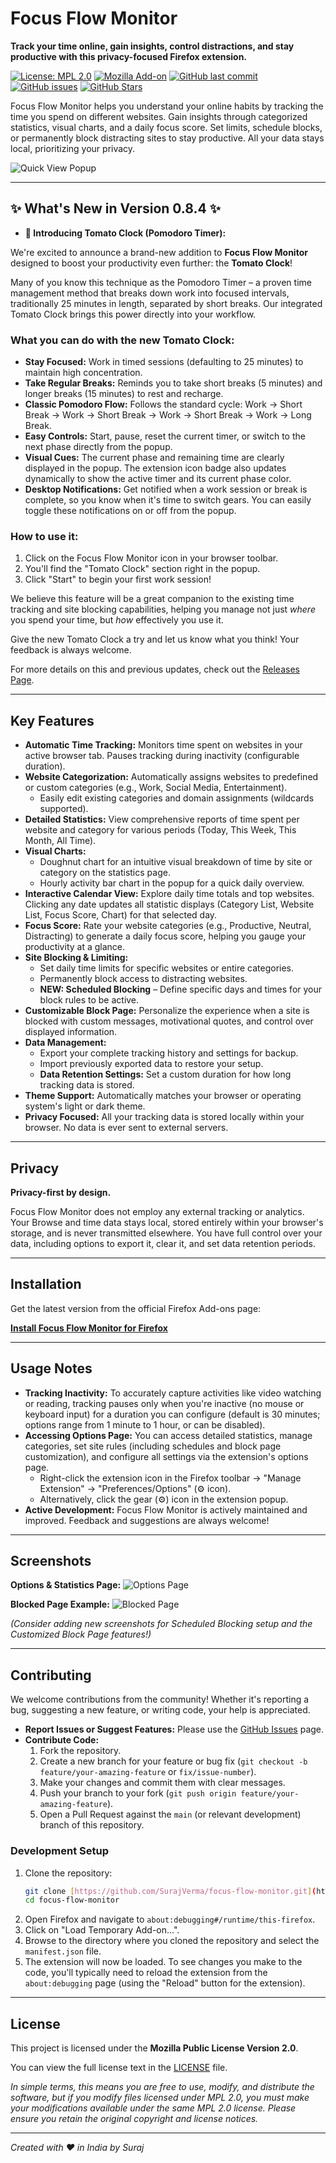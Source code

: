 # Focus Flow Monitor

**Track your time online, gain insights, control distractions, and stay productive with this privacy-focused Firefox extension.**

[![License: MPL 2.0](https://img.shields.io/badge/License-MPL_2.0-brightgreen.svg)](https://opensource.org/licenses/MPL-2.0)
[![Mozilla Add-on](https://img.shields.io/amo/v/focusflow-monitor?label=Firefox%20Add-on&color=007bff)](https://addons.mozilla.org/en-US/firefox/addon/focusflow-monitor/)
[![GitHub last commit](https://img.shields.io/github/last-commit/SurajVerma/focus-flow-monitor)](https://github.com/SurajVerma/focus-flow-monitor/commits/main)
[![GitHub issues](https://img.shields.io/github/issues/SurajVerma/focus-flow-monitor)](https://github.com/SurajVerma/focus-flow-monitor/issues)
[![GitHub Stars](https://img.shields.io/github/stars/SurajVerma/focus-flow-monitor?style=social)](https://github.com/SurajVerma/focus-flow-monitor/stargazers)

Focus Flow Monitor helps you understand your online habits by tracking the time you spend on different websites. Gain insights through categorized statistics, visual charts, and a daily focus score. Set limits, schedule blocks, or permanently block distracting sites to stay productive. All your data stays local, prioritizing your privacy.

![Quick View Popup](https://github.com/user-attachments/assets/a5de9a12-843e-44f3-ac29-e9b8e662eb95)


---

## ✨ What's New in Version 0.8.4 ✨

* **🍅 Introducing Tomato Clock (Pomodoro Timer):**

We're excited to announce a brand-new addition to **Focus Flow Monitor** designed to boost your productivity even further: the **Tomato Clock**!

Many of you know this technique as the Pomodoro Timer – a proven time management method that breaks down work into focused intervals, traditionally 25 minutes in length, separated by short breaks. Our integrated Tomato Clock brings this power directly into your workflow.

### What you can do with the new Tomato Clock:

* **Stay Focused:** Work in timed sessions (defaulting to 25 minutes) to maintain high concentration.
* **Take Regular Breaks:** Reminds you to take short breaks (5 minutes) and longer breaks (15 minutes) to rest and recharge.
* **Classic Pomodoro Flow:** Follows the standard cycle: Work -> Short Break -> Work -> Short Break -> Work -> Short Break -> Work -> Long Break.
* **Easy Controls:** Start, pause, reset the current timer, or switch to the next phase directly from the popup.
* **Visual Cues:** The current phase and remaining time are clearly displayed in the popup. The extension icon badge also updates dynamically to show the active timer and its current phase color.
* **Desktop Notifications:** Get notified when a work session or break is complete, so you know when it's time to switch gears. You can easily toggle these notifications on or off from the popup.

### How to use it:

1.  Click on the Focus Flow Monitor icon in your browser toolbar.
2.  You'll find the "Tomato Clock" section right in the popup.
3.  Click "Start" to begin your first work session!

We believe this feature will be a great companion to the existing time tracking and site blocking capabilities, helping you manage not just *where* you spend your time, but *how* effectively you use it.

Give the new Tomato Clock a try and let us know what you think! Your feedback is always welcome.

For more details on this and previous updates, check out the [Releases Page](https://github.com/SurajVerma/focus-flow-monitor/releases).

---

## Key Features

-   **Automatic Time Tracking:** Monitors time spent on websites in your active browser tab. Pauses tracking during inactivity (configurable duration).
-   **Website Categorization:** Automatically assigns websites to predefined or custom categories (e.g., Work, Social Media, Entertainment).
    -   Easily edit existing categories and domain assignments (wildcards supported).
-   **Detailed Statistics:** View comprehensive reports of time spent per website and category for various periods (Today, This Week, This Month, All Time).
-   **Visual Charts:**
    -   Doughnut chart for an intuitive visual breakdown of time by site or category on the statistics page.
    -   Hourly activity bar chart in the popup for a quick daily overview.
-   **Interactive Calendar View:** Explore daily time totals and top websites. Clicking any date updates all statistic displays (Category List, Website List, Focus Score, Chart) for that selected day.
-   **Focus Score:** Rate your website categories (e.g., Productive, Neutral, Distracting) to generate a daily focus score, helping you gauge your productivity at a glance.
-   **Site Blocking & Limiting:**
    -   Set daily time limits for specific websites or entire categories.
    -   Permanently block access to distracting websites.
    -   **NEW: Scheduled Blocking** – Define specific days and times for your block rules to be active.
-   **Customizable Block Page:** Personalize the experience when a site is blocked with custom messages, motivational quotes, and control over displayed information.
-   **Data Management:**
    -   Export your complete tracking history and settings for backup.
    -   Import previously exported data to restore your setup.
    -   **Data Retention Settings:** Set a custom duration for how long tracking data is stored.
-   **Theme Support:** Automatically matches your browser or operating system's light or dark theme.
-   **Privacy Focused:** All your tracking data is stored locally within your browser. No data is ever sent to external servers.

---

## Privacy

**Privacy-first by design.**

Focus Flow Monitor does not employ any external tracking or analytics. Your Browse and time data stays local, stored entirely within your browser's storage, and is never transmitted elsewhere. You have full control over your data, including options to export it, clear it, and set data retention periods.

---

## Installation

Get the latest version from the official Firefox Add-ons page:

[**Install Focus Flow Monitor for Firefox**](https://addons.mozilla.org/en-US/firefox/addon/focusflow-monitor/)

---

## Usage Notes

-   **Tracking Inactivity:** To accurately capture activities like video watching or reading, tracking pauses only when you're inactive (no mouse or keyboard input) for a duration you can configure (default is 30 minutes; options range from 1 minute to 1 hour, or can be disabled).
-   **Accessing Options Page:** You can access detailed statistics, manage categories, set site rules (including schedules and block page customization), and configure all settings via the extension's options page.
    -   Right-click the extension icon in the Firefox toolbar → "Manage Extension" → "Preferences/Options" (⚙️ icon).
    -   Alternatively, click the gear (⚙️) icon in the extension popup.
-   **Active Development:** Focus Flow Monitor is actively maintained and improved. Feedback and suggestions are always welcome!

---

## Screenshots

**Options & Statistics Page:**
![Options Page](https://github.com/user-attachments/assets/387e0515-d242-44f5-9e64-03c74b12a2ca)

**Blocked Page Example:**
![Blocked Page](https://github.com/user-attachments/assets/01c6ba2b-595c-41a1-943b-15ed34228b61)

*(Consider adding new screenshots for Scheduled Blocking setup and the Customized Block Page features!)*

---

## Contributing

We welcome contributions from the community! Whether it's reporting a bug, suggesting a new feature, or writing code, your help is appreciated.

-   **Report Issues or Suggest Features:** Please use the [GitHub Issues](https://github.com/SurajVerma/focus-flow-monitor/issues) page.
-   **Contribute Code:**
    1.  Fork the repository.
    2.  Create a new branch for your feature or bug fix (`git checkout -b feature/your-amazing-feature` or `fix/issue-number`).
    3.  Make your changes and commit them with clear messages.
    4.  Push your branch to your fork (`git push origin feature/your-amazing-feature`).
    5.  Open a Pull Request against the `main` (or relevant development) branch of this repository.

### Development Setup

1.  Clone the repository:
    ```bash
    git clone [https://github.com/SurajVerma/focus-flow-monitor.git](https://github.com/SurajVerma/focus-flow-monitor.git)
    cd focus-flow-monitor
    ```
2.  Open Firefox and navigate to `about:debugging#/runtime/this-firefox`.
3.  Click on "Load Temporary Add-on...".
4.  Browse to the directory where you cloned the repository and select the `manifest.json` file.
5.  The extension will now be loaded. To see changes you make to the code, you'll typically need to reload the extension from the `about:debugging` page (using the "Reload" button for the extension).

---

## License

This project is licensed under the **Mozilla Public License Version 2.0**.

You can view the full license text in the [LICENSE](LICENSE) file.

_In simple terms, this means you are free to use, modify, and distribute the software, but if you modify files licensed under MPL 2.0, you must make your modifications available under the same MPL 2.0 license. Please ensure you retain the original copyright and license notices._

---

_Created with ❤️ in India by Suraj_
